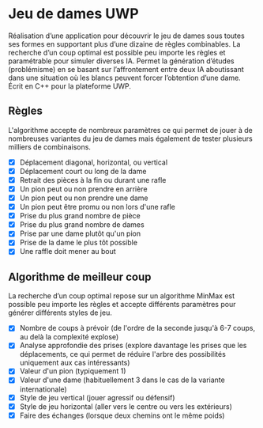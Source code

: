 # Jeu de dames UWP
Réalisation d’une application pour découvrir le jeu de dames sous toutes ses formes en supportant plus d’une dizaine de règles combinables. La recherche d’un coup optimal est possible peu importe les règles et paramétrable pour simuler diverses IA. Permet la génération d’études (problémisme) en se basant sur l’affrontement entre deux IA aboutissant dans une situation où les blancs peuvent forcer l’obtention d’une dame. Écrit en C++ pour la plateforme UWP.
## Règles
L'algorithme accepte de nombreux paramètres ce qui permet de jouer à de nombreuses variantes du jeu de dames mais également de tester plusieurs milliers de combinaisons.
- [x] Déplacement diagonal, horizontal, ou vertical
- [x] Déplacement court ou long de la dame
- [x] Retrait des pièces à la fin ou durant une rafle
- [x] Un pion peut ou non prendre en arrière
- [x] Un pion peut ou non prendre une dame
- [x] Un pion peut être promu ou non lors d'une rafle
- [x] Prise du plus grand nombre de pièce
- [x] Prise du plus grand nombre de dames
- [x] Prise par une dame plutôt qu'un pion
- [x] Prise de la dame le plus tôt possible
- [x] Une raffle doit mener au bout
## Algorithme de meilleur coup
La recherche d’un coup optimal repose sur un algorithme MinMax est possible peu importe les règles et accepte différents paramètres pour générer différents styles de jeu.
- [x] Nombre de coups à prévoir (de l'ordre de la seconde jusqu'à 6-7 coups, au delà la complexité explose)
- [x] Analyse approfondie des prises (explore davantage les prises que les déplacements, ce qui permet de réduire l'arbre des possibilités uniquement aux cas intéressants)
- [x] Valeur d'un pion (typiquement 1)
- [x] Valeur d'une dame (habituellement 3 dans le cas de la variante internationale)
- [x] Style de jeu vertical (jouer agressif ou défensif)
- [x] Style de jeu horizontal (aller vers le centre ou vers les extérieurs)
- [x] Faire des échanges (lorsque deux chemins ont le même poids)
